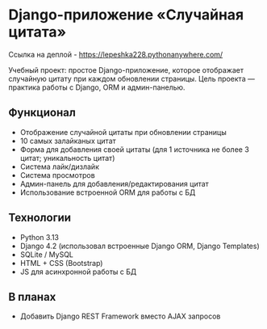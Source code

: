# Django-приложение «Случайная цитата»
Ссылка на деплой - https://lepeshka228.pythonanywhere.com/

Учебный проект: простое Django-приложение, которое отображает случайную цитату при каждом обновлении страницы.
Цель проекта — практика работы с Django, ORM и админ-панелью.

## Функционал
- Отображение случайной цитаты при обновлении страницы
- 10 самых залайканых цитат
- Форма для добавления своей цитаты (для 1 источника не более 3 цитат; уникальность цитат)
- Система лайк/дизлайк
- Система просмотров
- Админ-панель для добавления/редактирования цитат
- Использование встроенной ORM для работы с БД

## Технологии
- Python 3.13
- Django 4.2 (использовал встроенные Django ORM, Django Templates)
- SQLite / MySQL
- HTML + CSS (Bootstrap)
- JS для асинхронной работы с БД

## В планах
- Добавить Django REST Framework вместо AJAX запросов
